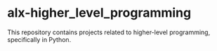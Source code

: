 # alx-higher_level_programming

This repository contains projects related to higher-level programming, specifically in Python.
